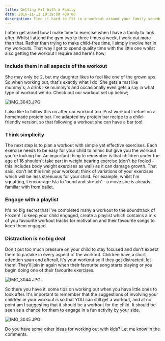 ```yaml
---
title: Getting Fit With a Family
date: 2016-11-12 19:39:00 +00:00
description: Find it hard to fit in a workout around your family schedule? Find out how I manage to balance family life and a fitness regime.
---
```


I often get asked how I make time to exercise when I have a family to look after. Whilst I attend the gym two to three times a week, I work out more than that. Rather than trying to make child-free time, I simply involve her in my workouts. That way I get to spend quality time with the little one whilst also getting the workout I require and here's how;

### Include them in all aspects of the workout

She may only be 2, but my daughter likes to feel like one of the grown ups. So when working out, that's exactly what I do! She gets a mat like mummy's, a drink like mummy's and occasionally even gets a say in what type of workout we do. Check out our workout set up below;

![IMG_3043.JPG](/uploads/IMG_3043.JPG)

I also like to follow this on after our workout too. Post workout I refuel on a homemade protein bar. I've adapted my protein bar recipe to a child-friendly version, so that following a workout she can have a bar too!

### Think simplicity

The next step is to plan a workout with simple yet effective exercises. Each exercise needs to be easy for your child to mimic but give you the workout you're looking for. An important thing to remember is that children under the age of 16 shouldn't take part in weight bearing exercise (don't be fooled - this includes body weight exercises as well) as it can damage growth. That said, don't let this limit your workout; think of variations of your exercises which will be less strenuous for your child. For example, whilst I'm squatting, I encourage Isla to 'bend and stretch' - a move she is already familiar with  from ballet.

### Engage with a playlist

It's no big secret that I've completed many a workout to the soundtrack of Frozen! To keep your child engaged, create a playlist which contains a mix of you favourite workout tracks for motivation and their favourite songs to keep them engaged.

### Distraction is no big deal

Don't put too much pressure on your child to stay focused and don't expect them to partake in every aspect of the workout. Children have a short attention span and afterall, it's your workout so if they get distracted, let them! They'll join in again when their favourite song starts playing or you begin doing one of their favourite exercises.

![IMG_3044.JPG](/uploads/IMG_3044.JPG)

So there you have it, some tips on working out when you have little ones to look after. It's important to remember that the suggestions of involving your children in your workout is so that YOU can still get a workout, and at no point am I suggesting that it should be a workout for the child. It should be seen as a chance for them to engage in a fun activity by your side.

![IMG_3045.JPG](/uploads/IMG_3045.JPG)

Do you have some other ideas for working out with kids? Let me know in the comments.
